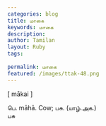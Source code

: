 ```yaml
---
categories: blog
title: மாகை
keywords: மாகை
description: 
author: Tamilan
layout: Ruby
tags: 
 
permalink: மாகை
featured: /images/ttak-48.png
---
```

  
[ mākai ]  
  
பெ. māhā. Cow; பசு. (யாழ்.அக.)  
பசு